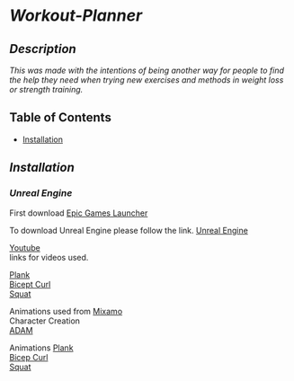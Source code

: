 # ***Workout-Planner***

## ***Description***

*This was made with the intentions of being another way for people to find the help they need when trying new exercises and methods in weight loss or strength training.*

## Table of Contents

- [Installation](#installation)

## ***Installation***

### ***Unreal Engine***

First download [Epic Games Launcher](https://store.epicgames.com/en-US/download)

To download Unreal Engine please follow the link.
[Unreal Engine](https://www.unrealengine.com/en-US/free-download/game-development-engine?utm_source=BingSearch&utm_medium=PaidSearch&utm_campaign=pr*UE_sp*UnrealEngine_an*Internal_ct*Google_cn*GameEngine-US_ta*Keywords_pl*LinkClicks_co*US&utm_id=1311718477789983&utm_term=game%20engine&utm_content=554622408&utm_creative=81982458167678)

[Youtube](https://www.youtube.com/)\
 links for videos used.

[Plank](https://youtu.be/xtnempgJM_U)\
[Bicept Curl](https://youtu.be/NrVe2ZAsSj8)\
[Squat](https://youtu.be/Z80l3gt0dNk)

Animations used from [Mixamo](https://www.mixamo.com/#/)\
Character Creation\
[ADAM](https://www.mixamo.com/#/?page=1&type=Character)

Animations
[Plank](https://www.mixamo.com/#/?page=1&query=Plank&type=Motion%2CMotionPack)\
[Bicep Curl](https://www.mixamo.com/#/?page=1&query=Bicept+Curl&type=Motion%2CMotionPack)\
[Squat](https://www.mixamo.com/#/?page=1&query=Squat&type=Motion%2CMotionPack) 
